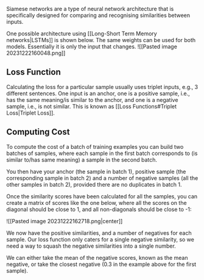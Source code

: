 Siamese networks are a type of neural network architecture that is specifically designed for comparing and recognising similarities between inputs. 

One possible architecture using [[Long-Short Term Memory networks|LSTMs]] is shown below. The same weights can be used for both models. Essentially it is only the input that changes.
![[Pasted image 20231222160048.png]]

## Loss Function
Calculating the loss for a particular sample usually uses triplet inputs, e.g., 3 different sentences. One input is an anchor, one is a positive sample, i.e., has the same meaning/is similar to the anchor, and one is a negative sample, i.e., is not similar. This is known as [[Loss Functions#Triplet Loss|Triplet Loss]].

## Computing Cost
To compute the cost of a batch of training examples you can build two batches of samples, where each sample in the first batch corresponds to (is similar to/has same meaning) a sample in the second batch. 

You then have your anchor (the sample in batch 1), positive sample (the corresponding sample in batch 2) and a number of negative samples (all the other samples in batch 2), provided there are no duplicates in batch 1. 

Once the similarity scores have been calculated for all the samples, you can create a matrix of scores like the one below, where all the scores on the diagonal should be close to 1, and all non-diagonals should be close to -1:

![[Pasted image 20231222162718.png|center]]

We now have the positive similarities, and a number of negatives for each sample. Our loss function only caters for a single negative similarity, so we need a way to squash the negative similarities into a single number. 

We can either take the mean of the negative scores, known as the mean negative, or take the closest negative (0.3 in the example above for the first sample).



